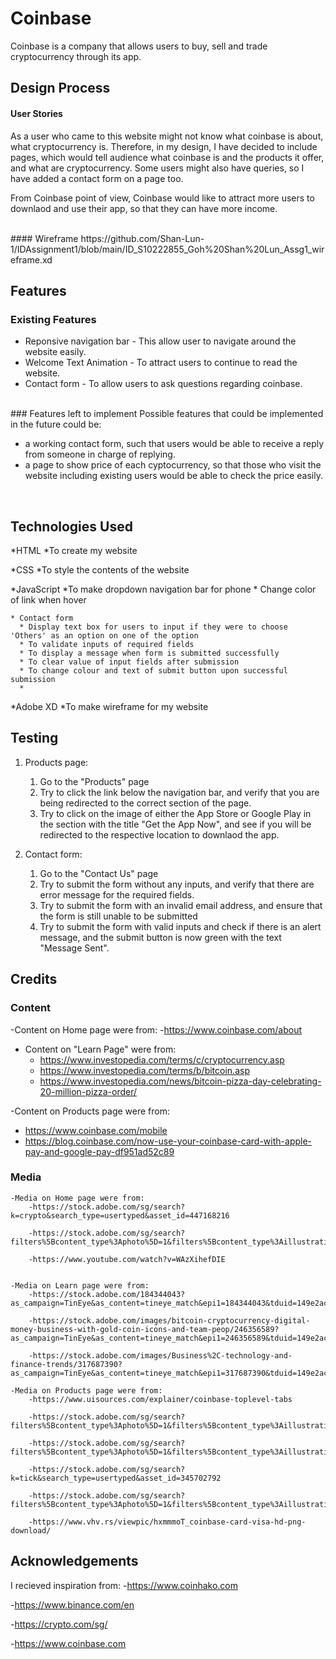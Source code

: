 # Coinbase
Coinbase is a company that allows users to buy, sell and trade cryptocurrency through its app.

## Design Process

#### User Stories
As a user who came to this website might not know what coinbase is about, what cryptocurrency is. Therefore, in my design, I have decided to include pages, which would tell audience what coinbase is and the products it offer, and what are cryptocurrency. Some users might also have queries, so I have added a contact form on a page too.


From Coinbase point of view, Coinbase would like to attract more users to downlaod and use their app, so that they can have more income. 

<br>
#### Wireframe
https://github.com/Shan-Lun-1/IDAssignment1/blob/main/ID_S10222855_Goh%20Shan%20Lun_Assg1_wireframe.xd

<br>

## Features

### Existing Features
- Reponsive navigation bar  - This allow user to navigate around the website easily.
- Welcome Text Animation - To attract users to continue to read the website.
- Contact form - To allow users to ask questions regarding coinbase. 
<br>
### Features left to implement
Possible features that could be implemented in the future could be:

- a working contact form, such that users would be able to receive a reply from someone in charge of replying.
- a page to show price of each cyptocurrency, so that those who visit the website including existing users would be able to check the price easily.
  
<br>

## Technologies Used
*HTML
  *To create my website

*CSS
    *To style the contents of the website

*JavaScript
    *To make dropdown navigation bar for phone
    * Change color of link when hover
  
    * Contact form
      * Display text box for users to input if they were to choose 'Others' as an option on one of the option 
      * To validate inputs of required fields
      * To display a message when form is submitted successfully 
      * To clear value of input fields after submission
      * To change colour and text of submit button upon successful submission
      * 

*Adobe XD
 *To make wireframe for my website

## Testing

1. Products page:
   1. Go to the "Products" page 
   2. Try to click the link below the navigation bar, and verify that you are being redirected to the correct section of the page.
   3. Try to click on the image of either the App Store or Google Play in the section with the title "Get the App Now", and see if you will be redirected to the respective location to downlaod the app. 

2. Contact form:
    1. Go to the "Contact Us" page 
    2. Try to submit the form without any inputs, and verify that there are error message for the required fields.
    3. Try to submit the form with an invalid email address, and ensure that the form is still unable to be submitted
    4. Try to submit the form with valid inputs and check if there is an alert message, and the submit button is now green with the text "Message Sent".

## Credits

### Content

-Content on Home page were from: 
    -https://www.coinbase.com/about

- Content on "Learn Page" were from:
  - https://www.investopedia.com/terms/c/cryptocurrency.asp
  - https://www.investopedia.com/terms/b/bitcoin.asp
  - https://www.investopedia.com/news/bitcoin-pizza-day-celebrating-20-million-pizza-order/
  
-Content on Products page were from:
  - https://www.coinbase.com/mobile
  - https://blog.coinbase.com/now-use-your-coinbase-card-with-apple-pay-and-google-pay-df951ad52c89

### Media 
    -Media on Home page were from:
        -https://stock.adobe.com/sg/search?k=crypto&search_type=usertyped&asset_id=447168216
        
        -https://stock.adobe.com/sg/search?filters%5Bcontent_type%3Aphoto%5D=1&filters%5Bcontent_type%3Aillustration%5D=1&filters%5Bcontent_type%3Azip_vector%5D=1&filters%5Bcontent_type%3Avideo%5D=1&filters%5Bcontent_type%3Atemplate%5D=1&filters%5Bcontent_type%3A3d%5D=1&filters%5Bcontent_type%3Aimage%5D=1&k=marble+background&order=relevance&safe_search=1&search_page=1&search_type=autosuggest&acp=0&aco=marble+back&get_facets=0&asset_id=215064273
        
        -https://www.youtube.com/watch?v=WAzXihefDIE
    

    -Media on Learn page were from: 
        -https://stock.adobe.com/184344043?as_campaign=TinEye&as_content=tineye_match&epi1=184344043&tduid=149e2ac57d3a014626d06a4652932b85&as_channel=affiliate&as_campclass=redirect&as_source=arvato

        -https://stock.adobe.com/images/bitcoin-cryptocurrency-digital-money-business-with-gold-coin-icons-and-team-peop/246356589?as_campaign=TinEye&as_content=tineye_match&epi1=246356589&tduid=149e2ac57d3a014626d06a4652932b85&as_channel=affiliate&as_campclass=redirect&as_source=arvato

        -https://stock.adobe.com/images/Business%2C-technology-and-finance-trends/317687390?as_campaign=TinEye&as_content=tineye_match&epi1=317687390&tduid=149e2ac57d3a014626d06a4652932b85&as_channel=affiliate&as_campclass=redirect&as_source=arvato

    -Media on Products page were from:
        -https://www.uisources.com/explainer/coinbase-toplevel-tabs

        -https://stock.adobe.com/sg/search?filters%5Bcontent_type%3Aphoto%5D=1&filters%5Bcontent_type%3Aillustration%5D=1&filters%5Bcontent_type%3Azip_vector%5D=1&filters%5Bcontent_type%3Avideo%5D=1&filters%5Bcontent_type%3Atemplate%5D=1&filters%5Bcontent_type%3A3d%5D=1&filters%5Bcontent_type%3Aimage%5D=1&k=coin&order=relevance&safe_search=1&limit=100&search_page=1&search_type=usertyped&acp=&aco=coin&get_facets=0&asset_id=194672016

        -https://stock.adobe.com/sg/search?filters%5Bcontent_type%3Aphoto%5D=1&filters%5Bcontent_type%3Aillustration%5D=1&filters%5Bcontent_type%3Azip_vector%5D=1&filters%5Bcontent_type%3Avideo%5D=1&filters%5Bcontent_type%3Atemplate%5D=1&filters%5Bcontent_type%3A3d%5D=1&filters%5Bcontent_type%3Aimage%5D=1&k=rewards+&order=relevance&safe_search=1&limit=100&search_page=1&search_type=usertyped&acp=&aco=rewards+&get_facets=0&asset_id=294460420

        -https://stock.adobe.com/sg/search?k=tick&search_type=usertyped&asset_id=345702792

        -https://stock.adobe.com/sg/search?filters%5Bcontent_type%3Aphoto%5D=1&filters%5Bcontent_type%3Aillustration%5D=1&filters%5Bcontent_type%3Azip_vector%5D=1&filters%5Bcontent_type%3Avideo%5D=1&filters%5Bcontent_type%3Atemplate%5D=1&filters%5Bcontent_type%3A3d%5D=1&filters%5Bcontent_type%3Aimage%5D=1&k=secure+payment&order=relevance&safe_search=1&limit=100&search_page=1&search_type=autosuggest&acp=4&aco=secure+&get_facets=0&asset_id=298606952

        -https://www.vhv.rs/viewpic/hxmmmoT_coinbase-card-visa-hd-png-download/

## Acknowledgements

I recieved inspiration from:
-https://www.coinhako.com

-https://www.binance.com/en

-https://crypto.com/sg/

-https://www.coinbase.com